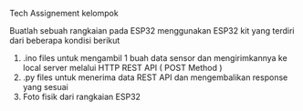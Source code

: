 Tech Assignement kelompok

Buatlah sebuah rangkaian pada ESP32 menggunakan ESP32 kit yang terdiri dari beberapa kondisi berikut
1. .ino files untuk mengambil 1 buah data sensor dan mengirimkannya ke local server melalui HTTP REST API ( POST Method )
2. .py files untuk menerima data REST API dan mengembalikan response yang sesuai
4. Foto fisik dari rangkaian ESP32
